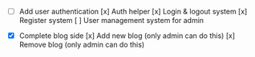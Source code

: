 - [ ] Add user authentication
      [x] Auth helper
      [x] Login & logout system
      [x] Register system
      [ ] User management system for admin

- [x] Complete blog side
      [x] Add new blog (only admin can do this)
      [x] Remove blog (only admin can do this)
